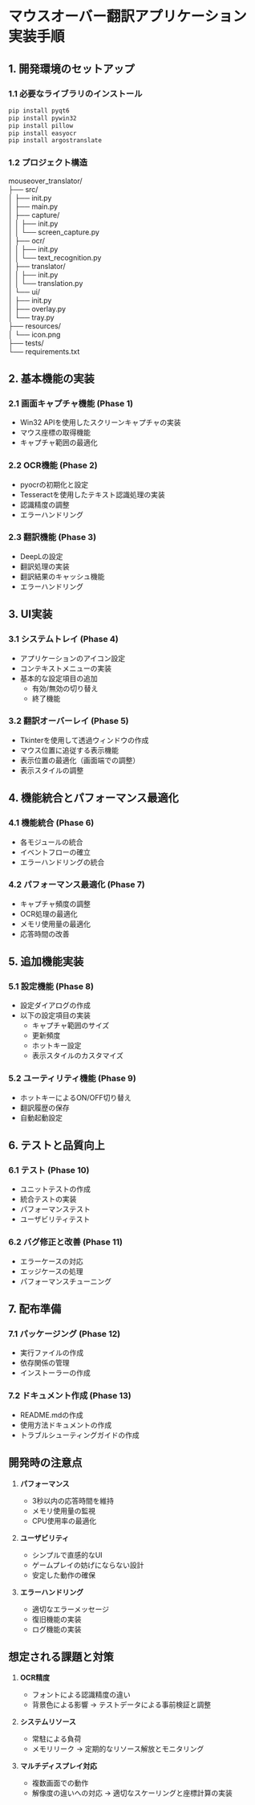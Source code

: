 # マウスオーバー翻訳アプリケーション 実装手順

## 1. 開発環境のセットアップ

### 1.1 必要なライブラリのインストール

```bash
pip install pyqt6
pip install pywin32
pip install pillow
pip install easyocr
pip install argostranslate
```

### 1.2 プロジェクト構造

mouseover_translator/  
├── src/  
│ ├── init.py  
│ ├── main.py  
│ ├── capture/  
│ │ ├── init.py  
│ │ └── screen_capture.py  
│ ├── ocr/  
│ │ ├── init.py  
│ │ └── text_recognition.py  
│ ├── translator/  
│ │ ├── init.py  
│ │ └── translation.py  
│ └── ui/  
│ ├── init.py  
│ ├── overlay.py  
│ └── tray.py  
├── resources/  
│ └── icon.png  
├── tests/  
└── requirements.txt  

## 2. 基本機能の実装

### 2.1 画面キャプチャ機能 (Phase 1)

- Win32 APIを使用したスクリーンキャプチャの実装
- マウス座標の取得機能
- キャプチャ範囲の最適化

### 2.2 OCR機能 (Phase 2)

- pyocrの初期化と設定
- Tesseractを使用したテキスト認識処理の実装
- 認識精度の調整
- エラーハンドリング

### 2.3 翻訳機能 (Phase 3)

- DeepLの設定
- 翻訳処理の実装
- 翻訳結果のキャッシュ機能
- エラーハンドリング

## 3. UI実装

### 3.1 システムトレイ (Phase 4)

- アプリケーションのアイコン設定
- コンテキストメニューの実装
- 基本的な設定項目の追加
  - 有効/無効の切り替え
  - 終了機能

### 3.2 翻訳オーバーレイ (Phase 5)

- Tkinterを使用して透過ウィンドウの作成
- マウス位置に追従する表示機能
- 表示位置の最適化（画面端での調整）
- 表示スタイルの調整

## 4. 機能統合とパフォーマンス最適化

### 4.1 機能統合 (Phase 6)

- 各モジュールの統合
- イベントフローの確立
- エラーハンドリングの統合

### 4.2 パフォーマンス最適化 (Phase 7)

- キャプチャ頻度の調整
- OCR処理の最適化
- メモリ使用量の最適化
- 応答時間の改善

## 5. 追加機能実装

### 5.1 設定機能 (Phase 8)

- 設定ダイアログの作成
- 以下の設定項目の実装
  - キャプチャ範囲のサイズ
  - 更新頻度
  - ホットキー設定
  - 表示スタイルのカスタマイズ

### 5.2 ユーティリティ機能 (Phase 9)

- ホットキーによるON/OFF切り替え
- 翻訳履歴の保存
- 自動起動設定

## 6. テストと品質向上

### 6.1 テスト (Phase 10)

- ユニットテストの作成
- 統合テストの実装
- パフォーマンステスト
- ユーザビリティテスト

### 6.2 バグ修正と改善 (Phase 11)

- エラーケースの対応
- エッジケースの処理
- パフォーマンスチューニング

## 7. 配布準備

### 7.1 パッケージング (Phase 12)

- 実行ファイルの作成
- 依存関係の管理
- インストーラーの作成

### 7.2 ドキュメント作成 (Phase 13)

- README.mdの作成
- 使用方法ドキュメントの作成
- トラブルシューティングガイドの作成

## 開発時の注意点

1. **パフォーマンス**
   - 3秒以内の応答時間を維持
   - メモリ使用量の監視
   - CPU使用率の最適化

2. **ユーザビリティ**
   - シンプルで直感的なUI
   - ゲームプレイの妨げにならない設計
   - 安定した動作の確保

3. **エラーハンドリング**
   - 適切なエラーメッセージ
   - 復旧機能の実装
   - ログ機能の実装

## 想定される課題と対策

1. **OCR精度**
   - フォントによる認識精度の違い
   - 背景色による影響
   → テストデータによる事前検証と調整

2. **システムリソース**
   - 常駐による負荷
   - メモリリーク
   → 定期的なリソース解放とモニタリング

3. **マルチディスプレイ対応**
   - 複数画面での動作
   - 解像度の違いへの対応
   → 適切なスケーリングと座標計算の実装